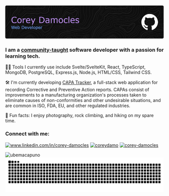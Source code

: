 ![image](https://github.com/ubemacapuno/images-for-github-readme/blob/main/corey-damocles-header-image.png?raw=true)

<h3 align="left">I am a <a href="https://leonnoel.com/100devs/">community-taught</a> software developer with a passion for learning tech.</h3>

<p align="left">🧑🏾‍ Tools I currently use include Svelte/SvelteKit, React, TypeScript, MongoDB, PostgreSQL, Express.js, Node.js, HTML/CSS, Tailwind CSS.</p>
<p align="left">🛠️ I'm currently developing <a href="https://github.com/ubemacapuno/ts-capa-tracker-refactor">CAPA Tracker</a>, a full-stack web application for recording Corrective and Preventive Action reports. CAPAs consist of improvements to a manufacturing organization's processes taken to eliminate causes of non-conformities and other undesirable situations, and are common in ISO, FDA, EU, and other regulated industries.</p>
<p align="left">🤖 Fun facts: I enjoy photography, rock climbing, and hiking on my spare time.</p>

<h3 align="left">Connect with me:</h3>
<p align="left">
<a href="https://www.linkedin.com/in/corey-damocles/" target="blank"><img align="center" src="https://raw.githubusercontent.com/rahuldkjain/github-profile-readme-generator/master/src/images/icons/Social/linked-in-alt.svg" alt="www.linkedin.com/in/corey-damocles" height="30" width="40" /></a>
<a href="https://twitter.com/coreydamo" target="blank"><img align="center" src="https://raw.githubusercontent.com/rahuldkjain/github-profile-readme-generator/master/src/images/icons/Social/twitter.svg" alt="coreydamo" height="30" width="40" /></a>
<a href="https://codepen.io/corey-damocles" target="blank"><img align="center" src="https://raw.githubusercontent.com/rahuldkjain/github-profile-readme-generator/master/src/images/icons/Social/codepen.svg" alt="corey-damocles" height="30" width="40" /></a>
</p>

<p><img align="left" src="https://github-readme-streak-stats.herokuapp.com/?user=ubemacapuno&show_icons=true&locale=en&layout=compact&theme=tokyonight_duo" alt="ubemacapuno" /></p>
<p><img align="left" src="https://raw.githubusercontent.com/ubemacapuno/ubemacapuno/a8be5c2205b0bda87fa5b12f7cb757d8daf2c20c/github-contribution-grid-snake.svg" alt="ubemacapuno" /></p>
